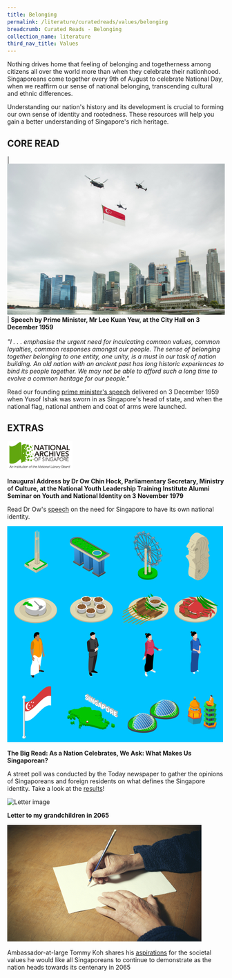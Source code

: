 ```yaml
---
title: Belonging
permalink: /literature/curatedreads/values/belonging
breadcrumb: Curated Reads - Belonging
collection_name: literature
third_nav_title: Values
---
```


Nothing drives home that feeling of belonging and togetherness among citizens all over the world more than when they celebrate their nationhood. Singaporeans come together every 9th of August to celebrate National Day, when we reaffirm our sense of national belonging, transcending cultural and ethnic differences.

Understanding our nation's history and its development is crucial to forming our own sense of identity and rootedness. These resources will help you gain a better understanding of Singapore's rich heritage.

## **CORE READ**

| [![Belonging image](/images/literature/curatedreads/values/iStock_45333674_MEDIUM_Resized.jpg)](https://www.nas.gov.sg/archivesonline/data/pdfdoc/lky19591203a.pdf) | **Speech by Prime Minister, Mr Lee Kuan Yew, at the City Hall on 3 December 1959** <br><br> _"I . . . emphasise the urgent need for inculcating common values, common loyalties, common responses amongst our people. The sense of belonging together belonging to one entity, one unity, is a must in our task of nation building. An old nation with an ancient past has long historic experiences to bind its people together. We may not be able to afford such a long time to evolve a common heritage for our people."_

Read our founding [prime minister's speech](https://www.nas.gov.sg/archivesonline/data/pdfdoc/lky19591203a.pdf) delivered on 3 December 1959 when Yusof Ishak was sworn in as Singapore's head of state, and when the national flag, national anthem and coat of arms were launched.

## **EXTRAS**

<img src="/images/literature/curatedreads/values/NAS-Logo_Cropped-White-Spaces.jpg" style="width: 30%;">

**Inaugural Address by Dr Ow Chin Hock, Parliamentary Secretary, Ministry of Culture, at the National Youth Leadership Training Institute Alumni Seminar on Youth and National Identity on 3 November 1979**

Read Dr Ow's [speech](https://www.nas.gov.sg/archivesonline/data/pdfdoc/och19791103s.pdf) on the need for Singapore to have its own national identity.

![Big read image](/images/literature/curatedreads/values/99273107_thumbnail_Resized.jpg)

**The Big Read: As a Nation Celebrates, We Ask: What Makes Us Singaporean?**

A street poll was conducted by the Today newspaper to gather the opinions of Singaporeans and foreign residents on what defines the Singapore identity. Take a look at the [results](https://www.todayonline.com/singapore/nation-celebrates-we-ask-what-makes-us-singaporean-0)!

![Letter image](/images/literature/curatedreads/values/)

**Letter to my grandchildren in 2065**

![Letter image](/images/literature/curatedreads/values/iStock_93721263_MEDIUM_Resized.jpg)

Ambassador-at-large Tommy Koh shares his [aspirations](https://www.straitstimes.com/opinion/letter-to-my-grandchildren-in-2065) for the societal values he would like all Singaporeans to continue to demonstrate as the nation heads towards its centenary in 2065
